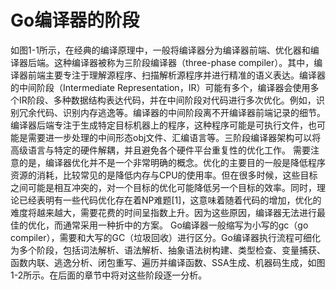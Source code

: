 # Go编译器的阶段
如图1-1所示，在经典的编译原理中，一般将编译器分为编译器前端、优化器和编译器后端。这种编译器被称为三阶段编译器（three-phase compiler）。其中，编译器前端主要专注于理解源程序、扫描解析源程序并进行精准的语义表达。编译器的中间阶段（Intermediate Representation，IR）可能有多个，编译器会使用多个IR阶段、多种数据结构表达代码，并在中间阶段对代码进行多次优化。例如，识别冗余代码、识别内存逃逸等。编译器的中间阶段离不开编译器前端记录的细节。编译器后端专注于生成特定目标机器上的程序，这种程序可能是可执行文件，也可能是需要进一步处理的中间形态obj文件、汇编语言等。三阶段编译器架构可以将高级语言与特定的硬件解耦，并且避免各个硬件平台重复性的优化工作。
需要注意的是，编译器优化并不是一个非常明确的概念。优化的主要目的一般是降低程序资源的消耗，比较常见的是降低内存与CPU的使用率。但在很多时候，这些目标之间可能是相互冲突的，对一个目标的优化可能降低另一个目标的效率。同时，理论已经表明有一些代码优化存在着NP难题[1]，这意味着随着代码的增加，优化的难度将越来越大，需要花费的时间呈指数上升。因为这些原因，编译器无法进行最佳的优化，而通常采用一种折中的方案。
Go编译器一般缩写为小写的gc（go compiler），需要和大写的GC（垃圾回收）进行区分。Go编译器执行流程可细化为多个阶段，包括词法解析、语法解析、抽象语法树构建、类型检查、变量捕获、函数内联、逃逸分析、闭包重写、遍历并编译函数、SSA生成、机器码生成，如图1-2所示。在后面的章节中将对这些阶段逐一分析。
